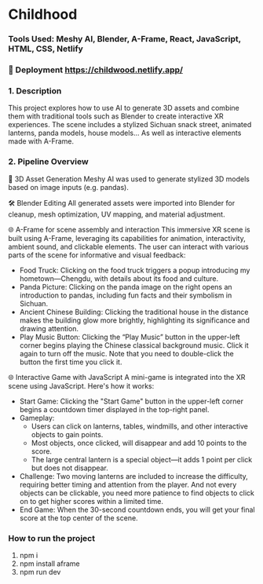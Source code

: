 # Childhood

### Tools Used: Meshy AI, Blender, A-Frame, React, JavaScript, HTML, CSS, Netlify

### 🚀 Deployment https://childwood.netlify.app/

### 1.	Description
This project explores how to use AI to generate 3D assets and combine them with traditional tools such as Blender to create interactive XR experiences. The scene includes a stylized Sichuan snack street, animated lanterns, panda models, house models… As well as interactive elements made with A-Frame.
 
### 2.	Pipeline Overview
 🧠   3D Asset Generation
Meshy AI was used to generate stylized 3D models based on image inputs (e.g. pandas).

 🛠️   Blender Editing
All generated assets were imported into Blender for cleanup, mesh optimization, UV mapping, and material adjustment.

🌐 A-Frame for scene assembly and interaction
This immersive XR scene is built using A-Frame, leveraging its capabilities for animation, interactivity, ambient sound, and clickable elements. 
The user can interact with various parts of the scene for informative and visual feedback:
-	Food Truck: Clicking on the food truck triggers a popup introducing my hometown—Chengdu, with details about its food and culture.
-	Panda Picture: Clicking on the panda image on the right opens an introduction to pandas, including fun facts and their symbolism in Sichuan.
-	Ancient Chinese Building: Clicking the traditional house in the distance makes the building glow more brightly, highlighting its significance and drawing attention.
-	Play Music Button: Clicking the “Play Music” button in the upper-left corner begins playing the Chinese classical background music. Click it again to turn off the music. Note that you need to double-click the button the first time you click it.

🌐 Interactive Game with JavaScript
A mini-game is integrated into the XR scene using JavaScript. Here's how it works:
-	Start Game: Clicking the "Start Game" button in the upper-left corner begins a countdown timer displayed in the top-right panel.
-	Gameplay:
     -	Users can click on lanterns, tables, windmills, and other interactive objects to gain points.
     -	Most objects, once clicked, will disappear and add 10 points to the score.
     -	The large central lantern is a special object—it adds 1 point per click but does not disappear.
-	Challenge: Two moving lanterns are included to increase the difficulty, requiring better timing and attention from the player. And not every objects can be clickable, you need more patience to find objects to click on to get higher scores within a limited time.
-	End Game: When the 30-second countdown ends, you will get your final score at the top center of the scene.


### How to run the project

1. npm i
2. npm install aframe
3. npm run dev
